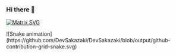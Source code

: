### Hi there 👋

[![Matrix SVG](https://raw.githubusercontent.com/rodrigograca31/rodrigograca31/master/matrix.svg)](https://www.youtube.com/watch?v=SDkAGkd4NLc) 

    
<div>
    ![Snake animation](https://github.com/DevSakazaki/DevSakazaki/blob/output/github-contribution-grid-snake.svg)
</div>
